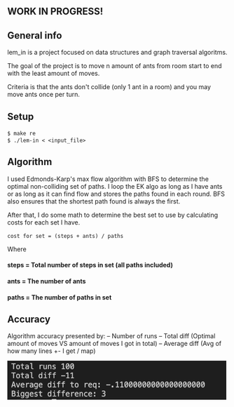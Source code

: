 ## WORK IN PROGRESS!

## General info
lem_in is a project focused on data structures and graph traversal algoritms.

The goal of the project is to move n amount of ants from room start to end with the
least amount of moves.

Criteria is that the ants don't collide (only 1 ant in a room) and you may move ants once
per turn.

## Setup
```
$ make re
$ ./lem-in < <input_file>
```

## Algorithm
I used Edmonds-Karp's max flow algorithm with BFS to determine the optimal non-colliding set of paths.
I loop the EK algo as long as I have ants or as long as it can find flow and stores the paths found in each round.
BFS also ensures that the shortest path found is always the first.

After that, I do some math to determine the best set to use by calculating costs for each set I have.
```
cost for set = (steps + ants) / paths
```
Where
#### steps = Total number of steps in set (all paths included)
#### ants = The number of ants
#### paths = The number of paths in set

## Accuracy
Algorithm accuracy presented by:
– Number of runs
– Total diff (Optimal amount of moves VS amount of moves I got in total)
– Average diff (Avg of how many lines +- I get / map)

<img src="assets/algo_accuracy.png" width="500" title="Algorithm accuracy">
